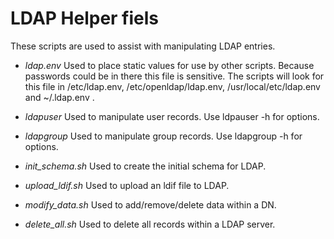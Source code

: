 # LDAP Helper fiels

These scripts are used to assist with manipulating LDAP entries.

- *ldap.env* Used to place static values for use by other scripts.  Because
  passwords could be in there this file is sensitive.  The scripts will look
  for this file in /etc/ldap.env, /etc/openldap/ldap.env,
  /usr/local/etc/ldap.env and ~/.ldap.env .

- *ldapuser* Used to manipulate user records.  Use ldpauser -h for options.

- *ldapgroup* Used to manipulate group records.  Use ldapgroup -h for options.

- *init_schema.sh* Used to create the initial schema for LDAP.

- *upload_ldif.sh* Used to upload an ldif file to LDAP.

- *modify_data.sh* Used to add/remove/delete data within a DN.

- *delete_all.sh*  Used to delete all records within a LDAP server.

